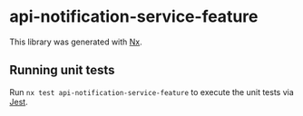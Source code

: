 # api-notification-service-feature

This library was generated with [Nx](https://nx.dev).

## Running unit tests

Run `nx test api-notification-service-feature` to execute the unit tests via [Jest](https://jestjs.io).
